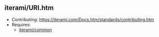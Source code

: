 iterami/URI.htm
---------------

* Contributing: https://iterami.com/Docs.htm/standards/contributing.htm
* Requires:
  * [iterami/common](https://github.com/iterami/common)
